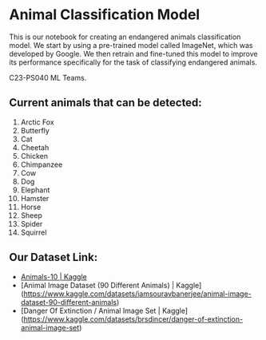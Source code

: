 # Animal Classification Model

This is our notebook for creating an endangered animals classification model. We start by using a pre-trained model called ImageNet, which was developed by Google. We then retrain and fine-tuned this model to improve its performance specifically for the task of classifying endangered animals.

C23-PS040 ML Teams.

## Current animals that can be detected:
1. Arctic Fox
2. Butterfly
3. Cat
4. Cheetah
5. Chicken
6. Chimpanzee
7. Cow
8. Dog
9. Elephant
10. Hamster
11. Horse
12. Sheep
13. Spider
14. Squirrel

## Our Dataset Link:
- [Animals-10 | Kaggle ](https://www.kaggle.com/datasets/alessiocorrado99/animals10)
- [Animal Image Dataset (90 Different Animals) | Kaggle] (https://www.kaggle.com/datasets/iamsouravbanerjee/animal-image-dataset-90-different-animals)
- [Danger Of Extinction / Animal Image Set | Kaggle] (https://www.kaggle.com/datasets/brsdincer/danger-of-extinction-animal-image-set)

